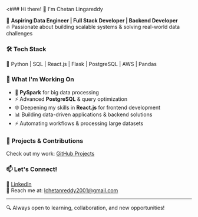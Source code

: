 
<### Hi there! 👋 I'm Chetan Lingareddy  

🚀 **Aspiring Data Engineer | Full Stack Developer | Backend Developer**  
🔥 Passionate about building scalable systems & solving real-world data challenges  

### 🛠 Tech Stack  
🐍 Python | SQL | React.js | Flask | PostgreSQL | AWS | Pandas  

### 📌 What I'm Working On  
- 🚀 **PySpark** for big data processing  
- ⚡ Advanced **PostgreSQL** & query optimization  
- 🌐 Deepening my skills in **React.js** for frontend development  
- 📊 Building data-driven applications & backend solutions  
- ⚡ Automating workflows & processing large datasets  

### 📂 Projects & Contributions  
Check out my work: [GitHub Projects](https://github.com/ChetanLingareddy)  

### 📫 Let's Connect!  
🔗 [LinkedIn](https://www.linkedin.com/in/chetan-lingareddy-106992218/)  
📧 Reach me at: lchetanreddy2001@gmail.com  

---

🔍 Always open to learning, collaboration, and new opportunities!
